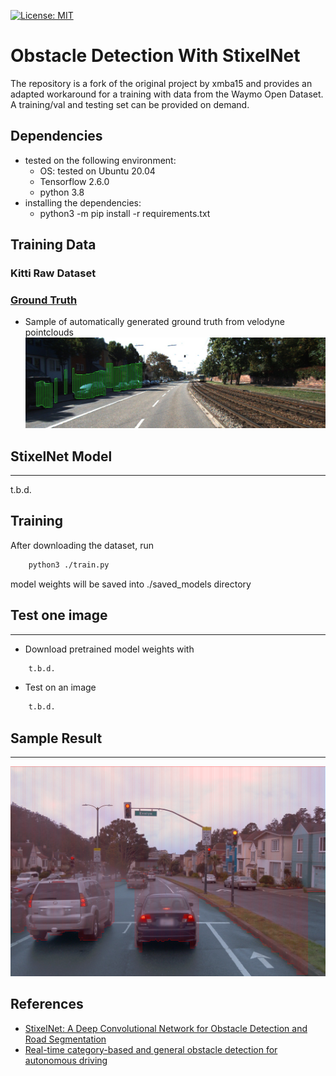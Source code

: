 [![License: MIT](https://img.shields.io/badge/License-MIT-yellow.svg)](https://opensource.org/licenses/MIT)

# Obstacle Detection With StixelNet #
The repository is a fork of the original project by xmba15 and provides an adapted workaround for a training with data
from the Waymo Open Dataset. A training/val and testing set can be provided on demand.

## Dependencies ##
- tested on the following environment:
  + OS: tested on Ubuntu 20.04
  + Tensorflow 2.6.0
  + python 3.8
- installing the dependencies:
  + python3 -m pip install -r requirements.txt

## Training Data  ##
### Kitti Raw Dataset ###

### [Ground Truth](https://sites.google.com/view/danlevi/datasets)
- Sample of automatically generated ground truth from velodyne pointclouds
![Sample](./docs/images/sample_ground_truth.jpg)

## StixelNet Model ##
***

 t.b.d.

## Training ##
After downloading the dataset, run
```bash
    python3 ./train.py
```
model weights will be saved into ./saved_models directory

## Test one image ##
***

- Download pretrained model weights with
```bash
    t.b.d.
```

- Test on an image
```bash
    t.b.d.
```

## Sample Result ##
***

![Sample Result](./docs/images/sample_result.png)

## References ##
- [StixelNet: A Deep Convolutional Network for Obstacle Detection and Road Segmentation](http://www.bmva.org/bmvc/2015/papers/paper109/paper109.pdf)
- [Real-time category-based and general obstacle detection for autonomous driving](http://openaccess.thecvf.com/content_ICCV_2017_workshops/papers/w3/Garnett_Real-Time_Category-Based_and_ICCV_2017_paper.pdf)
